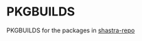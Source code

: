 # PKGBUILDS
PKGBUILDS for the packages in [shastra-repo](https://github.com/Shastra-OS/shasra-repo)
